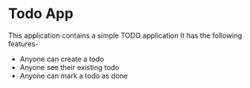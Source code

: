 # Todo App

This application contains a simple TODO application
It has the following features-

- Anyone can create a todo
- Anyone see their existing todo
- Anyone can mark a todo as done
